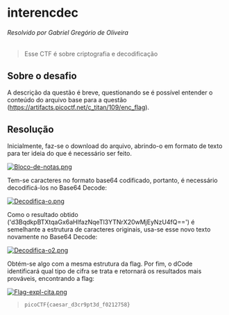 # interencdec
###### Resolvido por Gabriel Gregório de Oliveira
> Esse CTF é sobre criptografia e decodificação
## Sobre o desafio
A descrição da questão é breve, questionando se é possível entender o conteúdo do arquivo base para a questão (https://artifacts.picoctf.net/c_titan/109/enc_flag).
## Resolução
Inicialmente, faz-se o download do arquivo, abrindo-o em formato de texto para ter ideia do que é necessário ser feito.

[![Bloco-de-notas.png](https://i.postimg.cc/85dN9x3H/Bloco-de-notas.png)](https://postimg.cc/ygNMSp7g)

Tem-se caracteres no formato base64 codificado, portanto, é necessário decodificá-los no Base64 Decode:

[![Decodifica-o.png](https://i.postimg.cc/yxVsHvCz/Decodifica-o.png)](https://postimg.cc/JDd933hT)

Como o resultado obtido ('d3BqdkpBTXtqaGx6aHlfazNqeTl3YTNrX20wMjEyNzU4fQ==') é semelhante a estrutura de caracteres originais, usa-se esse novo texto novamente no Base64 Decode:

[![Decodifica-o2.png](https://i.postimg.cc/W4gvqQ2v/Decodifica-o2.png)](https://postimg.cc/Lq97rQYC)

Obtém-se algo com a mesma estrutura da flag. Por fim, o dCode identificará qual tipo de cifra se trata e retornará os resultados mais prováveis, encontrando a flag:

[![Flag-expl-cita.png](https://i.postimg.cc/D0YDMg26/Flag-expl-cita.png)](https://postimg.cc/dZr47GZZ)


>`picoCTF{caesar_d3cr9pt3d_f0212758}`
 
